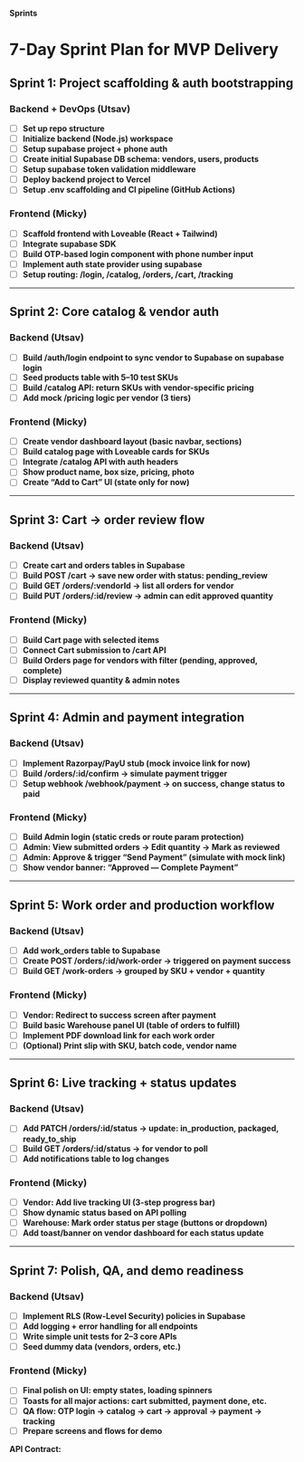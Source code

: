 **Sprints** 

# **7-Day Sprint Plan for MVP Delivery**

## **Sprint 1: Project scaffolding & auth bootstrapping**

### **Backend \+ DevOps (Utsav)**

- [ ]  **Set up repo structure**  
- [ ]  **Initialize backend (Node.js) workspace**  
- [ ]  **Setup supabase project \+ phone auth**  
- [ ]  **Create initial Supabase DB schema: vendors, users, products**  
- [ ]  **Setup supabase token validation middleware**  
- [ ]  **Deploy backend project to Vercel**  
- [ ]  **Setup .env scaffolding and CI pipeline (GitHub Actions)**

### **Frontend (Micky)**

- [ ]  **Scaffold frontend with Loveable (React \+ Tailwind)**  
- [ ]  **Integrate supabase SDK**  
- [ ]  **Build OTP-based login component with phone number input**  
- [ ]  **Implement auth state provider using supabase**  
- [ ]  **Setup routing: /login, /catalog, /orders, /cart, /tracking**

---

## **Sprint 2: Core catalog & vendor auth**

### **Backend (Utsav)**

- [ ]  **Build /auth/login endpoint to sync vendor to Supabase on supabase login**  
- [ ]  **Seed products table with 5–10 test SKUs**  
- [ ]  **Build /catalog API: return SKUs with vendor-specific pricing**  
- [ ]  **Add mock /pricing logic per vendor (3 tiers)**

### **Frontend (Micky)**

- [ ]  **Create vendor dashboard layout (basic navbar, sections)**  
- [ ]  **Build catalog page with Loveable cards for SKUs**  
- [ ]  **Integrate /catalog API with auth headers**  
- [ ]  **Show product name, box size, pricing, photo**  
- [ ]  **Create “Add to Cart” UI (state only for now)**

---

## **Sprint 3: Cart → order review flow**

### **Backend (Utsav)**

- [ ]  **Create cart and orders tables in Supabase**  
- [ ]  **Build POST /cart → save new order with status: pending\_review**  
- [ ]  **Build GET /orders/:vendorId → list all orders for vendor**  
- [ ]  **Build PUT /orders/:id/review → admin can edit approved quantity**

### **Frontend (Micky)**

- [ ]  **Build Cart page with selected items**  
- [ ]  **Connect Cart submission to /cart API**  
- [ ]  **Build Orders page for vendors with filter (pending, approved, complete)**  
- [ ]  **Display reviewed quantity & admin notes**

---

## **Sprint 4: Admin and payment integration**

### **Backend (Utsav)**

- [ ]  **Implement Razorpay/PayU stub (mock invoice link for now)**  
- [ ]  **Build /orders/:id/confirm → simulate payment trigger**  
- [ ]  **Setup webhook /webhook/payment → on success, change status to paid**

### **Frontend (Micky)**

- [ ]  **Build Admin login (static creds or route param protection)**  
- [ ]  **Admin: View submitted orders → Edit quantity → Mark as reviewed**  
- [ ]  **Admin: Approve & trigger “Send Payment” (simulate with mock link)**  
- [ ]  **Show vendor banner: “Approved — Complete Payment”**

---

## **Sprint 5: Work order and production workflow**

### **Backend (Utsav)**

- [ ]  **Add work\_orders table to Supabase**  
- [ ]  **Create POST /orders/:id/work-order → triggered on payment success**  
- [ ]  **Build GET /work-orders → grouped by SKU \+ vendor \+ quantity**

### **Frontend (Micky)**

- [ ]  **Vendor: Redirect to success screen after payment**  
- [ ]  **Build basic Warehouse panel UI (table of orders to fulfill)**  
- [ ]  **Implement PDF download link for each work order**  
- [ ]  **(Optional) Print slip with SKU, batch code, vendor name**

---

## **Sprint 6: Live tracking \+ status updates**

### **Backend (Utsav)**

- [ ]  **Add PATCH /orders/:id/status → update: in\_production, packaged, ready\_to\_ship**  
- [ ]  **Build GET /orders/:id/status → for vendor to poll**  
- [ ]  **Add notifications table to log changes**

### **Frontend (Micky)**

- [ ]  **Vendor: Add live tracking UI (3-step progress bar)**  
- [ ]  **Show dynamic status based on API polling**  
- [ ]  **Warehouse: Mark order status per stage (buttons or dropdown)**  
- [ ]  **Add toast/banner on vendor dashboard for each status update**

---

## **Sprint 7: Polish, QA, and demo readiness**

### **Backend (Utsav)**

- [ ]  **Implement RLS (Row-Level Security) policies in Supabase**  
- [ ]  **Add logging \+ error handling for all endpoints**  
- [ ]  **Write simple unit tests for 2–3 core APIs**  
- [ ]  **Seed dummy data (vendors, orders, etc.)**

### **Frontend (Micky)**

- [ ]  **Final polish on UI: empty states, loading spinners**  
- [ ]  **Toasts for all major actions: cart submitted, payment done, etc.**  
- [ ]  **QA flow: OTP login → catalog → cart → approval → payment → tracking**  
- [ ]  **Prepare screens and flows for demo**

**API Contract:**  
